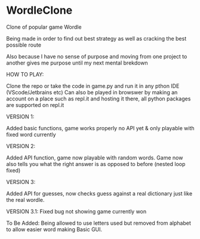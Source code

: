 # WordleClone
Clone of popular game Wordle

Being made in order to find out best strategy as well as cracking the best possible route

Also because I have no sense of purpose and moving from one project to another gives me purpose until my next mental brekdown

HOW TO PLAY:

Clone the repo or take the code in game.py and run it in any pthon IDE (VScode/Jetbrains etc)
Can also be played in browswer by making an account on a place such as repl.it and hosting it there, all python packages are supported on repl.it

VERSION 1:

Added basic functions, game works properly no API yet & only playable with fixed word currently

VERSION 2:

Added API function, game now playable with random words.
Game now also tells you what the right answer is as opposed to before (nested loop fixed)


VERSION 3:

Added API for guesses, now checks guess against a real dictionary just like the real wordle.

VERSION 3.1:
Fixed bug not showing game currently won 

To Be Added:
Being allowed to use letters used but removed from alphabet to allow easier word making
Basic GUI. 
